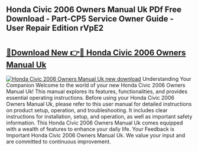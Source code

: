 ## Honda Civic 2006 Owners Manual Uk PDf Free Download - Part-CP5 Service Owner Guide - User Repair Edition rVpE2

# <h2><a href="http://cf29333.oget.top/?id=Honda+Civic+2006+Owners+Manual+Uk">🔗Download New 👉🔴 Honda Civic 2006 Owners Manual Uk</a></h2>

[![Honda Civic 2006 Owners Manual Uk new download](https://i.imgur.com/5g1atiW.png)](http://cf29333.oget.top/?id=Honda+Civic+2006+Owners+Manual+Uk)
Understanding Your Companion Welcome to the world of your new Honda Civic 2006 Owners Manual Uk! This manual explores its features, functionalities, and provides essential operating instructions. Before using your Honda Civic 2006 Owners Manual Uk, please refer to this user manual for detailed instructions on product setup, operation, and troubleshooting. It includes clear instructions for installation, setup, and operation, as well as important safety information. This Honda Civic 2006 Owners Manual Uk comes equipped with a wealth of features to enhance your daily life. Your Feedback is Important Honda Civic 2006 Owners Manual Uk. We value your input and are committed to continuous improvement.
